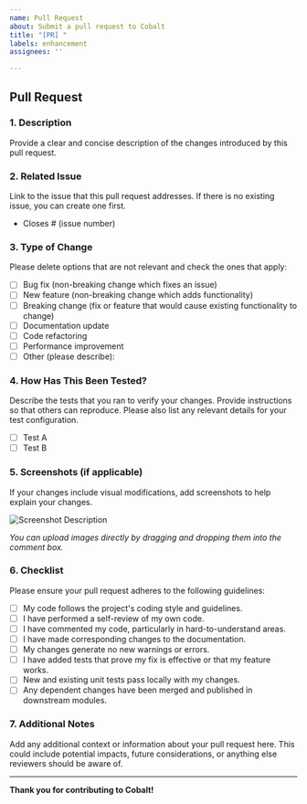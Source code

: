 ```yaml
---
name: Pull Request
about: Submit a pull request to Cobalt
title: "[PR] "
labels: enhancement
assignees: ''

---
```


## **Pull Request**

### **1. Description**
Provide a clear and concise description of the changes introduced by this pull request.

### **2. Related Issue**
Link to the issue that this pull request addresses. If there is no existing issue, you can create one first.

- Closes # (issue number)

### **3. Type of Change**
Please delete options that are not relevant and check the ones that apply:

- [ ] Bug fix (non-breaking change which fixes an issue)
- [ ] New feature (non-breaking change which adds functionality)
- [ ] Breaking change (fix or feature that would cause existing functionality to change)
- [ ] Documentation update
- [ ] Code refactoring
- [ ] Performance improvement
- [ ] Other (please describe):

### **4. How Has This Been Tested?**
Describe the tests that you ran to verify your changes. Provide instructions so that others can reproduce. Please also list any relevant details for your test configuration.

- [ ] Test A
- [ ] Test B

### **5. Screenshots (if applicable)**
If your changes include visual modifications, add screenshots to help explain your changes.

![Screenshot Description](URL)

*You can upload images directly by dragging and dropping them into the comment box.*

### **6. Checklist**
Please ensure your pull request adheres to the following guidelines:

- [ ] My code follows the project's coding style and guidelines.
- [ ] I have performed a self-review of my own code.
- [ ] I have commented my code, particularly in hard-to-understand areas.
- [ ] I have made corresponding changes to the documentation.
- [ ] My changes generate no new warnings or errors.
- [ ] I have added tests that prove my fix is effective or that my feature works.
- [ ] New and existing unit tests pass locally with my changes.
- [ ] Any dependent changes have been merged and published in downstream modules.

### **7. Additional Notes**
Add any additional context or information about your pull request here. This could include potential impacts, future considerations, or anything else reviewers should be aware of.

---

**Thank you for contributing to Cobalt!**


